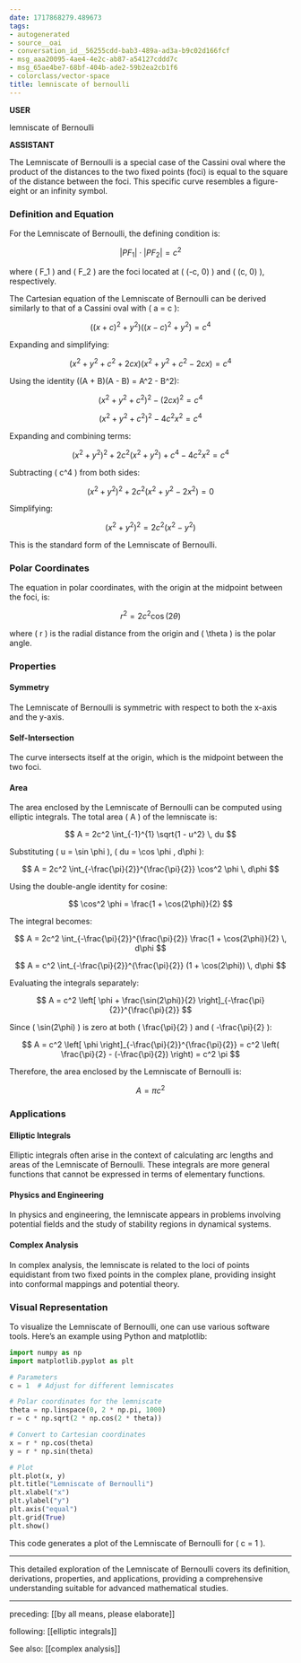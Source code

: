 ```yaml
---
date: 1717868279.489673
tags:
- autogenerated
- source__oai
- conversation_id__56255cdd-bab3-489a-ad3a-b9c02d166fcf
- msg_aaa20095-4ae4-4e2c-ab87-a54127cddd7c
- msg_65ae4be7-68bf-404b-ade2-59b2ea2cb1f6
- colorclass/vector-space
title: lemniscate of bernoulli
---
```


**USER**

lemniscate of Bernoulli


**ASSISTANT**

The Lemniscate of Bernoulli is a special case of the Cassini oval where the product of the distances to the two fixed points (foci) is equal to the square of the distance between the foci. This specific curve resembles a figure-eight or an infinity symbol.

### Definition and Equation

For the Lemniscate of Bernoulli, the defining condition is:

$$
|PF_1| \cdot |PF_2| = c^2
$$

where \( F_1 \) and \( F_2 \) are the foci located at \( (-c, 0) \) and \( (c, 0) \), respectively. 

The Cartesian equation of the Lemniscate of Bernoulli can be derived similarly to that of a Cassini oval with \( a = c \):

$$
\left( (x + c)^2 + y^2 \right) \left( (x - c)^2 + y^2 \right) = c^4
$$

Expanding and simplifying:

$$
(x^2 + y^2 + c^2 + 2cx)(x^2 + y^2 + c^2 - 2cx) = c^4
$$

Using the identity \((A + B)(A - B) = A^2 - B^2\):

$$
(x^2 + y^2 + c^2)^2 - (2cx)^2 = c^4
$$

$$
(x^2 + y^2 + c^2)^2 - 4c^2x^2 = c^4
$$

Expanding and combining terms:

$$
(x^2 + y^2)^2 + 2c^2(x^2 + y^2) + c^4 - 4c^2x^2 = c^4
$$

Subtracting \( c^4 \) from both sides:

$$
(x^2 + y^2)^2 + 2c^2(x^2 + y^2 - 2x^2) = 0
$$

Simplifying:

$$
(x^2 + y^2)^2 = 2c^2(x^2 - y^2)
$$

This is the standard form of the Lemniscate of Bernoulli.

### Polar Coordinates

The equation in polar coordinates, with the origin at the midpoint between the foci, is:

$$
r^2 = 2c^2 \cos(2\theta)
$$

where \( r \) is the radial distance from the origin and \( \theta \) is the polar angle.

### Properties

#### Symmetry

The Lemniscate of Bernoulli is symmetric with respect to both the x-axis and the y-axis.

#### Self-Intersection

The curve intersects itself at the origin, which is the midpoint between the two foci.

#### Area

The area enclosed by the Lemniscate of Bernoulli can be computed using elliptic integrals. The total area \( A \) of the lemniscate is:

$$
A = 2c^2 \int_{-1}^{1} \sqrt{1 - u^2} \, du
$$

Substituting \( u = \sin \phi \), \( du = \cos \phi \, d\phi \):

$$
A = 2c^2 \int_{-\frac{\pi}{2}}^{\frac{\pi}{2}} \cos^2 \phi \, d\phi
$$

Using the double-angle identity for cosine:

$$
\cos^2 \phi = \frac{1 + \cos(2\phi)}{2}
$$

The integral becomes:

$$
A = 2c^2 \int_{-\frac{\pi}{2}}^{\frac{\pi}{2}} \frac{1 + \cos(2\phi)}{2} \, d\phi
$$

$$
A = c^2 \int_{-\frac{\pi}{2}}^{\frac{\pi}{2}} (1 + \cos(2\phi)) \, d\phi
$$

Evaluating the integrals separately:

$$
A = c^2 \left[ \phi + \frac{\sin(2\phi)}{2} \right]_{-\frac{\pi}{2}}^{\frac{\pi}{2}}
$$

Since \( \sin(2\phi) \) is zero at both \( \frac{\pi}{2} \) and \( -\frac{\pi}{2} \):

$$
A = c^2 \left[ \phi \right]_{-\frac{\pi}{2}}^{\frac{\pi}{2}} = c^2 \left( \frac{\pi}{2} - (-\frac{\pi}{2}) \right) = c^2 \pi
$$

Therefore, the area enclosed by the Lemniscate of Bernoulli is:

$$
A = \pi c^2
$$

### Applications

#### Elliptic Integrals

Elliptic integrals often arise in the context of calculating arc lengths and areas of the Lemniscate of Bernoulli. These integrals are more general functions that cannot be expressed in terms of elementary functions.

#### Physics and Engineering

In physics and engineering, the lemniscate appears in problems involving potential fields and the study of stability regions in dynamical systems.

#### Complex Analysis

In complex analysis, the lemniscate is related to the loci of points equidistant from two fixed points in the complex plane, providing insight into conformal mappings and potential theory.

### Visual Representation

To visualize the Lemniscate of Bernoulli, one can use various software tools. Here’s an example using Python and matplotlib:

```python
import numpy as np
import matplotlib.pyplot as plt

# Parameters
c = 1  # Adjust for different lemniscates

# Polar coordinates for the lemniscate
theta = np.linspace(0, 2 * np.pi, 1000)
r = c * np.sqrt(2 * np.cos(2 * theta))

# Convert to Cartesian coordinates
x = r * np.cos(theta)
y = r * np.sin(theta)

# Plot
plt.plot(x, y)
plt.title("Lemniscate of Bernoulli")
plt.xlabel("x")
plt.ylabel("y")
plt.axis("equal")
plt.grid(True)
plt.show()
```

This code generates a plot of the Lemniscate of Bernoulli for \( c = 1 \).

---

This detailed exploration of the Lemniscate of Bernoulli covers its definition, derivations, properties, and applications, providing a comprehensive understanding suitable for advanced mathematical studies.


---

preceding: [[by all means, please elaborate]]  


following: [[elliptic integrals]]

See also: [[complex analysis]]